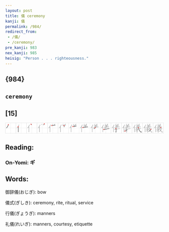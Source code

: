 ```yaml
---
layout: post
title: 儀 ceremony
kanji: 儀
permalink: /984/
redirect_from:
 - /儀/
 - /ceremony/
pre_kanji: 983
nex_kanji: 985
heisig: "Person . . . righteousness."
---
```


## {984}

## `ceremony`

## [15]

<div class="stroke"><img src="../images/E58480.png" /></div>

## Reading:

### On-Yomi: ギ

## Words:

御辞儀(おじぎ): bow

儀式(ぎしき): ceremony, rite, ritual, service

行儀(ぎょうぎ): manners

礼儀(れいぎ): manners, courtesy, etiquette
